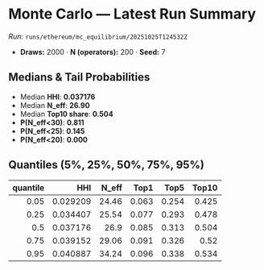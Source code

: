 # Monte Carlo — Latest Run Summary

_Run:_ `runs/ethereum/mc_equilibrium/20251025T124532Z`

- **Draws:** 2000 · **N (operators):** 200 · **Seed:** 7


## Medians & Tail Probabilities

- Median **HHI**: **0.037176**
- Median **N_eff**: **26.90**
- Median **Top10 share**: **0.504**
- **P(N_eff<30)**: **0.811**
- **P(N_eff<25)**: **0.145**
- **P(N_eff<20)**: **0.000**

## Quantiles (5%, 25%, 50%, 75%, 95%)

|   quantile |      HHI |   N_eff |   Top1 |   Top5 |   Top10 |
|-----------:|---------:|--------:|-------:|-------:|--------:|
|       0.05 | 0.029209 |   24.46 |  0.063 |  0.254 |   0.425 |
|       0.25 | 0.034407 |   25.54 |  0.077 |  0.293 |   0.478 |
|       0.5  | 0.037176 |   26.9  |  0.085 |  0.313 |   0.504 |
|       0.75 | 0.039152 |   29.06 |  0.091 |  0.326 |   0.52  |
|       0.95 | 0.040887 |   34.24 |  0.096 |  0.338 |   0.534 |

